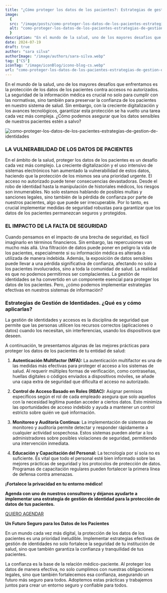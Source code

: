 ```yaml
---
title: "¿Cómo proteger los datos de los pacientes?: Estrategias de gestión de identidades"
image:
  {
  src: "/image/posts/como-proteger-los-datos-de-los-pacientes-estrategias-de-gestion-de-identidades.webp",
  alt: "como-proteger-los-datos-de-los-pacientes-estrategias-de-gestion-de-identidades"
  }
description: "En el mundo de la salud, uno de los mayores desafíos que enfrentamos es la protección de los datos de los pacientes contra accesos no autorizados."
date: 2024-07-19
draft: true
author: "sara silva"
authorImage: "/image/authors/sara-silva.webp"
tag: ["CS"]
iconTag: "/image/iconBlog/icono-blog-cs.webp"
url: "como-proteger-los-datos-de-los-pacientes-estrategias-de-gestion-de-identidades"
---
```


En el mundo de la salud, uno de los mayores desafíos que enfrentamos es la protección de los datos de los pacientes contra accesos no autorizados. La seguridad de la información médica es crucial no solo para cumplir con las normativas, sino también para preservar la confianza de los pacientes en nuestro sistema de salud. Sin embargo, con la creciente digitalización y los avances tecnológicos, garantizar esta protección se ha vuelto una tarea cada vez más compleja. ¿Cómo podemos asegurar que los datos sensibles de nuestros pacientes estén a salvo?

![como-proteger-los-datos-de-los-pacientes-estrategias-de-gestion-de-identidades](/image/posts/como-proteger-los-datos-de-los-pacientes-estrategias-de-gestion-de-identidades.webp)

### LA VULNERABILIDAD DE LOS DATOS DE PACIENTES 

En el ámbito de la salud, proteger los datos de los pacientes es un desafío cada vez más complejo. La creciente digitalización y el uso intensivo de sistemas electrónicos han aumentado la vulnerabilidad de estos datos, haciendo que la protección de los mismos sea una prioridad urgente.
El acceso no autorizado puede tener consecuencias devastadoras. Desde el robo de identidad hasta la manipulación de historiales médicos, los riesgos son innumerables. 
No solo estamos hablando de posibles multas y sanciones legales, sino también de la pérdida de confianza por parte de nuestros pacientes, algo que puede ser irrecuperable. Por lo tanto, es crucial implementar medidas de seguridad robustas para garantizar que los datos de los pacientes permanezcan seguros y protegidos.

### EL IMPACTO DE LA FALTA DE SEGURIDAD
Cuando pensamos en el impacto de una brecha de seguridad, es fácil imaginarlo en términos financieros. Sin embargo, las repercusiones van mucho más allá. Una filtración de datos puede poner en peligro la vida de los pacientes, especialmente si su información médica es alterada o utilizada de manera indebida. Además, la exposición de datos sensibles puede llevar a una pérdida significativa de confianza, afectando no solo a los pacientes involucrados, sino a toda la comunidad de salud.
La realidad es que no podemos permitirnos ser complacientes. La gestión de identidades se ha convertido en un componente esencial para proteger los datos de los pacientes. Pero, ¿cómo podemos implementar estrategias efectivas en nuestros sistemas de información?
### Estrategias de Gestión de Identidades. ¿Qué es y cómo aplicarlas?
La gestión de identidades y accesos es la disciplina de seguridad que permite que las personas utilicen los recursos correctos (aplicaciones o datos) cuando los necesitan, sin interferencias, usando los dispositivos que deseen.

A continuación, te presentamos algunas de las mejores prácticas para proteger los datos de los pacientes de tu entidad de salud:
1. **Autenticación Multifactor (MFA):**
La autenticación multifactor es una de las medidas más efectivas para proteger el acceso a los sistemas de salud. Al requerir múltiples formas de verificación, como contraseñas, huellas digitales o códigos enviados a dispositivos móviles, se añade una capa extra de seguridad que dificulta el acceso no autorizado.

2. **Control de Acceso Basado en Roles (RBAC):** 
Asignar permisos específicos según el rol de cada empleado asegura que solo aquellos con la necesidad legítima puedan acceder a ciertos datos. Esto minimiza las oportunidades de acceso indebido y ayuda a mantener un control estricto sobre quién ve qué información.

3. **Monitoreo y Auditoría Continua:** 
La implementación de sistemas de monitoreo y auditoría permite detectar y responder rápidamente a cualquier actividad sospechosa. Estos sistemas pueden alertar a los administradores sobre posibles violaciones de seguridad, permitiendo una intervención inmediata.

4. **Educación y Capacitación del Personal:** 
La tecnología por sí sola no es suficiente. Es vital que todo el personal esté bien informado sobre las mejores prácticas de seguridad y los protocolos de protección de datos. Programas de capacitación regulares pueden fortalecer la primera línea de defensa contra amenazas.

**¡Fortalece la privacidad en tu entorno médico!**

**Agenda con uno de nuestros consultores y déjanos ayudarte a implementar una estrategia de gestión de identidad para la protección de datos de tus pacientes.**

[QUIERO AGENDAR](https://xkale.com/gestion-de-identidades/)

**Un Futuro Seguro para los Datos de los Pacientes**

En un mundo cada vez más digital, la protección de los datos de los pacientes es una prioridad ineludible. Implementar estrategias efectivas de gestión de identidades no solo fortalece la seguridad de tu institución de salud, sino que también garantiza la confianza y tranquilidad de tus pacientes.

La confianza es la base de la relación médico-paciente. Al proteger los datos de manera efectiva, no solo cumplimos con nuestras obligaciones legales, sino que también fortalecemos esa confianza, asegurando un futuro más seguro para todos. Adoptemos estas prácticas y trabajemos juntos para crear un entorno seguro y confiable para todos.
